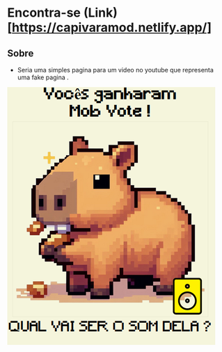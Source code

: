 # Encontra-se (Link)[https://capivaramod.netlify.app/]

## Sobre
- Seria uma simples pagina para um video no youtube que representa uma fake pagina .
<img src='https://github.com/touma0dev/mobvotefake-capivara/blob/main/assets/Screenshot_3.png'/>
